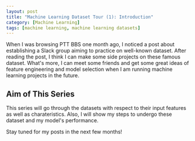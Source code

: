 ```yaml
---
layout: post
title: "Machine Learning Dataset Tour (1): Introduction"
category: [Machine Learning]
tags: [machine learning, machine learning datasets]
---
```


When I was browsing PTT BBS one month ago, I noticed a post about establishing a Slack
group aiming to practice on well-known dataset. After reading the post, I think I can
make some side projects on these famous dataset. What's more, I can meet some friends
and get some great ideas of feature engineering and model selection when I am running 
machine learning projects in the future.

## Aim of This Series
This series will go through the datasets with respect to their input features as well 
as charateristics. Also, I will show my steps to undergo these dataset and my model's
performance. 

Stay tuned for my posts in the next few months!
